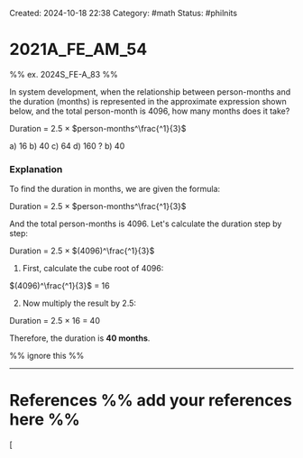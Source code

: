 Created: 2024-10-18 22:38
Category:  #math
Status: #philnits



# 2021A_FE_AM_54

%% ex. 2024S_FE-A_83 %%

In system development, when the relationship between person-months and the duration (months) is represented in the approximate expression shown below, and the total person-month is 4096, how many months does it take?

Duration = 2.5 $\times$ $person-months^\frac{^1}{3}$

a) 16
b) 40
c) 64
d) 160
?
b) 40
### Explanation

To find the duration in months, we are given the formula:

Duration = 2.5 $\times$ $person-months^\frac{^1}{3}$

And the total person-months is 4096. Let's calculate the duration step by step:

Duration = 2.5 $\times$ $(4096)^\frac{^1}{3}$

1. First, calculate the cube root of 4096:

 $(4096)^\frac{^1}{3}$ = 16

2. Now multiply the result by 2.5:

Duration =  2.5 $\times$ 16 = 40

Therefore, the duration is **40 months**.







%% ignore this %%
<!--SR:!2025-04-05,1,210-->
---









# References %% add your references here %%
[
